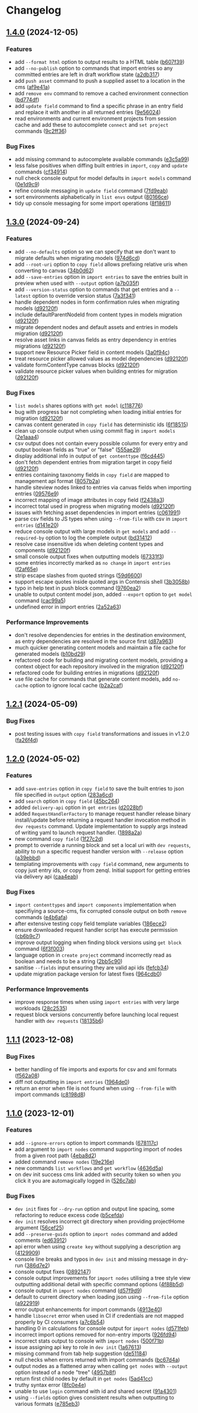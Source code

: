 # Changelog

## [1.4.0](https://github.com/contensis/cli/compare/contensis-cli-v1.3.0...contensis-cli-v1.4.0) (2024-12-05)


### Features

* add `--format html` option to output results to a HTML table ([b607f39](https://github.com/contensis/cli/commit/b607f399be300e8a00c8e89e2d21e1fe3300b3e3))
* add `--no-publish` option to commands that import entries so any committed entries are left in draft workflow state ([a2db317](https://github.com/contensis/cli/commit/a2db3171db8ba4acc7c4309a5be356487646676b))
* add `push asset` command to push a supplied asset to a location in the cms ([af9e41a](https://github.com/contensis/cli/commit/af9e41a9d88eeed5caac3c50d606959d89cbcce1))
* add `remove env` command to remove a cached environment connection ([bd774df](https://github.com/contensis/cli/commit/bd774df78423ab59d3ac6a651d2320944d3fb56c))
* add `update field` command to find a specific phrase in an entry field and replace it with another in all returned entries ([9e56024](https://github.com/contensis/cli/commit/9e5602499566fa7227d145bcf84d13c2867714aa))
* read environments and current environment projects from session cache and add these to autocomplete `connect` and `set project` commands ([9c2ff36](https://github.com/contensis/cli/commit/9c2ff36c888a0cff5debba46628520f0a55f5f15))


### Bug Fixes

* add missing command to autocomplete available commands ([e3c5a99](https://github.com/contensis/cli/commit/e3c5a9918d4fbe3ceac6440f7725f368726dc915))
* less false positives when diffing built entries in `import`, `copy` and `update` commands ([cf34914](https://github.com/contensis/cli/commit/cf34914d3c2eed9f62241e4042aef21fc9999539))
* null check console output for model defaults in `import models` command ([0e1d9c9](https://github.com/contensis/cli/commit/0e1d9c980ae1cb0fddc758e913b5b483d6c2979f))
* refine console messaging in `update field` command ([7fd9eab](https://github.com/contensis/cli/commit/7fd9eab63daed9cae0bb24d48be34d1a4542e082))
* sort environments alphabetically in `list envs` output ([80166ce](https://github.com/contensis/cli/commit/80166ce721bbee9ffe524b38e559f998055beb85))
* tidy up console messaging for some import operations ([8f18611](https://github.com/contensis/cli/commit/8f18611f5ba5d29c370c126b60458a60155c17b2))

## [1.3.0](https://github.com/contensis/cli/compare/contensis-cli-v1.2.1...contensis-cli-v1.3.0) (2024-09-24)


### Features

* add `--no-defaults` option so we can specify that we don't want to migrate defaults when migrating models ([974d6cd](https://github.com/contensis/cli/commit/974d6cd965387ede09e576d61415c12f622605bc))
* add `--root-uri` option to `copy field` allows prefixing relative uris when converting to canvas ([34b0d62](https://github.com/contensis/cli/commit/34b0d6221a176728731c4965060502cc06d384fd))
* add `--save-entries` option in `import entries` to save the entries built in preview when used with `--output` option ([a7b035f](https://github.com/contensis/cli/commit/a7b035f1dd02d573b4a509e45bbdfb40b8d455cd))
* add `--version-status` option to commands that get entries and a `--latest` option to override version status ([7a3f341](https://github.com/contensis/cli/commit/7a3f3414d44fbe4879d0f9f77abac70a24567553))
* handle dependent nodes in form confirmation rules when migrating models ([d92120f](https://github.com/contensis/cli/commit/d92120fdd020f0c363c101a635c7d30b9c91d3e6))
* include defaultParentNodeId from content types in models migration ([d92120f](https://github.com/contensis/cli/commit/d92120fdd020f0c363c101a635c7d30b9c91d3e6))
* migrate dependent nodes and default assets and entries in models migration ([d92120f](https://github.com/contensis/cli/commit/d92120fdd020f0c363c101a635c7d30b9c91d3e6))
* resolve asset links in canvas fields as entry dependency in entries migrations ([d92120f](https://github.com/contensis/cli/commit/d92120fdd020f0c363c101a635c7d30b9c91d3e6))
* support new Resource Picker field in content models ([3a0f94c](https://github.com/contensis/cli/commit/3a0f94c428d55f019ee84972c8ef524533f2fbab))
* treat resource picker allowed values as model dependencies ([d92120f](https://github.com/contensis/cli/commit/d92120fdd020f0c363c101a635c7d30b9c91d3e6))
* validate formContentType canvas blocks ([d92120f](https://github.com/contensis/cli/commit/d92120fdd020f0c363c101a635c7d30b9c91d3e6))
* validate resource picker values when building entries for migration ([d92120f](https://github.com/contensis/cli/commit/d92120fdd020f0c363c101a635c7d30b9c91d3e6))


### Bug Fixes

* `list models` shares options with `get model` ([c118776](https://github.com/contensis/cli/commit/c118776f55ae335576aaeb724293324c4ce655e9))
* bug with progress bar not completing when loading initial entries for migration ([d92120f](https://github.com/contensis/cli/commit/d92120fdd020f0c363c101a635c7d30b9c91d3e6))
* canvas content generated in `copy field` has deterministic ids ([6f18515](https://github.com/contensis/cli/commit/6f18515ab5dbaade612b30ec7d178be32e01c5dd))
* clean up console output when using commit flag in `import models` ([2e1aaa4](https://github.com/contensis/cli/commit/2e1aaa464cc3894c97dcfea6cdadf60c24f41512))
* csv output does not contain every possible column for every entry and output boolean fields as "true" or "false" ([555ae29](https://github.com/contensis/cli/commit/555ae296688b20074af9195193e3108d8ea83300))
* display additional info in output of `get contenttype` ([f6cd445](https://github.com/contensis/cli/commit/f6cd445b286f2c0690fe94d97198ad57bdbd4ec2))
* don't fetch dependent entries from migration target in copy field ([d92120f](https://github.com/contensis/cli/commit/d92120fdd020f0c363c101a635c7d30b9c91d3e6))
* entries containing taxonomy fields in `copy field` are mapped to management api format ([8057b2a](https://github.com/contensis/cli/commit/8057b2ad7d54a43b103b749062e92c2258565426))
* handle siteview nodes linked to entries via canvas fields when importing entries ([09576e9](https://github.com/contensis/cli/commit/09576e986d143d65566a3ce2c1366263c3e0e835))
* incorrect mapping of image attributes in copy field ([f2438a3](https://github.com/contensis/cli/commit/f2438a34383712fce2ce136007c93a16dd0a3696))
* incorrect total used in progress when migrating models ([d92120f](https://github.com/contensis/cli/commit/d92120fdd020f0c363c101a635c7d30b9c91d3e6))
* issues with fetching asset dependencies in import entries ([c061991](https://github.com/contensis/cli/commit/c061991a260207965917d9895ca52b94dee1fe3c))
* parse csv fields to JS types when using `--from-file` with csv in `import entries` ([d141e20](https://github.com/contensis/cli/commit/d141e2011fa478cac6d7cc35826062aca478d5f9))
* reduce console output with large models in `get models` and add `--required-by` option to log the complete output ([bd31412](https://github.com/contensis/cli/commit/bd31412d98911a2f650c1a59ee261c1e8ecf7211))
* resolve case insensitive ids when deleting content types and components ([d92120f](https://github.com/contensis/cli/commit/d92120fdd020f0c363c101a635c7d30b9c91d3e6))
* small console output fixes when outputting models ([67331f3](https://github.com/contensis/cli/commit/67331f3dc21b7fc2828e54161890bdc5f6750f6f))
* some entries incorrectly marked as `no change` in `import entries` ([f2af65e](https://github.com/contensis/cli/commit/f2af65e26a704dabdf53f2aa080bd5fa738c5e8e))
* strip escape slashes from quoted strings ([59d6600](https://github.com/contensis/cli/commit/59d660053d3d9efa0ba0e9daa3bf41b3ce62a372))
* support escape quotes inside quoted args in Contensis shell ([3b3058b](https://github.com/contensis/cli/commit/3b3058bed0496cbafa9ac64e74827b72c0fb7aab))
* typo in help text in push block command ([9760ea2](https://github.com/contensis/cli/commit/9760ea2b43cfcaf08fb933fb8b61c007119d2bf6))
* unable to output content model json, added `--export` option to `get model` command ([cac99a5](https://github.com/contensis/cli/commit/cac99a57cda6f221af5e060a871dcbd543b60b39))
* undefined error in import entries ([2a52a63](https://github.com/contensis/cli/commit/2a52a630f95807a2260a1606c52ced4e5e39f66c))


### Performance Improvements

* don't resolve dependencies for entries in the destination environment, as entry dependencies are resolved in the source first ([d87a963](https://github.com/contensis/cli/commit/d87a9635b8194f42690bdf68d4fbcccad135a7d6))
* much quicker generating content models and maintain a file cache for generated models ([b10bd29](https://github.com/contensis/cli/commit/b10bd2942f533c0e3626f2364283ad46ef2edc21))
* refactored code for building and migrating content models, providing a context object for each repository involved in the migration ([d92120f](https://github.com/contensis/cli/commit/d92120fdd020f0c363c101a635c7d30b9c91d3e6))
* refactored code for building entries in migrations ([d92120f](https://github.com/contensis/cli/commit/d92120fdd020f0c363c101a635c7d30b9c91d3e6))
* use file cache for commands that generate content models, add `no-cache` option to ignore local cache ([b2a2caf](https://github.com/contensis/cli/commit/b2a2caf21446755734bb2f24867e46befd863cfd))

## [1.2.1](https://github.com/contensis/cli/compare/contensis-cli-v1.2.0...contensis-cli-v1.2.1) (2024-05-09)


### Bug Fixes

* post testing issues with `copy field` transformations and issues in v1.2.0 ([fa26f4d](https://github.com/contensis/cli/commit/fa26f4df6b5d18121a9ef58d5ffe87a787cf4a43))

## [1.2.0](https://github.com/contensis/cli/compare/contensis-cli-v1.1.1...contensis-cli-v1.2.0) (2024-05-02)


### Features

* add `save-entries` option in `copy field` to save the built entries to json file specified in `output` option ([283a6cd](https://github.com/contensis/cli/commit/283a6cd439df1d51a86a1d1e6bd9cf3edaae5f6f))
* add `search` option in `copy field` ([45bc264](https://github.com/contensis/cli/commit/45bc264f73c3be2fcfd9c1ed66f1b8f2f4cb20ea))
* added `delivery-api` option in `get entries` ([d2028bf](https://github.com/contensis/cli/commit/d2028bfeef3a8334f0c6d5c5f0a4c4c617b5e768))
* added `RequestHandlerFactory` to manage request handler release binary install/update before returning a request handler invocation method in `dev requests` command. Update implementation to supply args instead of writing yaml to launch request handler. ([1898a2a](https://github.com/contensis/cli/commit/1898a2a6a83dedbe17fc7725795b0fd1dac198d3))
* new command `copy field` ([1f27c2d](https://github.com/contensis/cli/commit/1f27c2d009072a9708272929feca4f79b72ecee0))
* prompt to override a running block and set a local uri with `dev requests`, ability to run a specific request handler version with `--release` option ([a39ebbd](https://github.com/contensis/cli/commit/a39ebbd0ad449d42398db38992fbbc298f552de5))
* templating improvements with `copy field` command, new arguments to copy just entry ids, or copy from zenql. Initial support for getting entries via delivery api ([caa4eab](https://github.com/contensis/cli/commit/caa4eab906f24a1bab280267eb32d254fd44ffe8))


### Bug Fixes

* `import contenttypes` and `import components` implementation when specifiying a source-cms, fix corrupted console output on both `remove` commands ([e4b6afa](https://github.com/contensis/cli/commit/e4b6afaf2417ef61d9eee1d545e82685bc3b8747))
* after extensive testing copy field template variables ([186ece2](https://github.com/contensis/cli/commit/186ece2b9bd5594ead103b4aaa673390df7a9314))
* ensure downloaded request handler script has execute permission ([cb6b9c7](https://github.com/contensis/cli/commit/cb6b9c760e55ef72b31342129edbb575ce47f7b7))
* improve output logging when finding block versions using `get block` command ([6f3f003](https://github.com/contensis/cli/commit/6f3f0030f0c0fe09830d27d1b91ab9a421cf3a8e))
* language option in `create project` command incorrectly read as boolean and needs to be a string ([2bb5c90](https://github.com/contensis/cli/commit/2bb5c902055acff285666a081c80ba71f62b8c8e))
* sanitise `--fields` input ensuring they are valid api ids ([fefcb34](https://github.com/contensis/cli/commit/fefcb3415cdc1cbdf89148a88f18e26e8838d2ff))
* update migration package version for latest fixes ([964cdb0](https://github.com/contensis/cli/commit/964cdb0447856a6bae87a4285ffa4c7af5268fc2))


### Performance Improvements

* improve response times when using `import entries` with very large workloads ([28c2535](https://github.com/contensis/cli/commit/28c2535f2fe09593c47b0d6f38c523a44a587555))
* request block versions concurrently before launching local request handler with `dev requests` ([18135b6](https://github.com/contensis/cli/commit/18135b635284f3714f82581cb755cb9b1a1edeec))

## [1.1.1](https://github.com/contensis/cli/compare/contensis-cli-v1.1.0...contensis-cli-v1.1.1) (2023-12-08)


### Bug Fixes

* better handling of file imports and exports for csv and xml formats ([f562a08](https://github.com/contensis/cli/commit/f562a088dea04fdcdfc57a55ec90882e33f27b06))
* diff not outputting in `import entries` ([1964de0](https://github.com/contensis/cli/commit/1964de0a67f83b4ce987aefb6dfc11f0a9167e34))
* return an error when file is not found when using `--from-file` with import commands ([c8198d8](https://github.com/contensis/cli/commit/c8198d8ddba9526bc16f0c4a7a884d8ff51785ce))

## [1.1.0](https://github.com/contensis/cli/compare/contensis-cli-v1.0.11...contensis-cli-v1.1.0) (2023-12-01)


### Features

* add `--ignore-errors` option to import commands ([678117c](https://github.com/contensis/cli/commit/678117c137f1a673c69f1e9f7742525a48f8c3d8))
* add argument to `import nodes` command supporting import of nodes from a given root path ([4eba8d2](https://github.com/contensis/cli/commit/4eba8d208a388ced34a626da71c0f0566f27e50f))
* added command `remove nodes` ([19e216e](https://github.com/contensis/cli/commit/19e216ee899f3b6a60eb7db1fe4c861e05c0ee28))
* new commands `list workflows` and `get workflow` ([4636d5a](https://github.com/contensis/cli/commit/4636d5a67894425e0c7e92aa51fa4cb8d8935412))
* on dev init success cms link added with security token so when you click it you are automagically logged in ([526c7ab](https://github.com/contensis/cli/commit/526c7abd29fa44714ea8c5e19f4538518ec02659))


### Bug Fixes

* `dev init` fixes for `--dry-run` option and output line spacing, some refactoring to reduce excess code ([b5cefda](https://github.com/contensis/cli/commit/b5cefda28403b69de6e98f0870b4c87194dfb005))
* `dev init` resolves incorrect git directory when providing projectHome argument ([56cef25](https://github.com/contensis/cli/commit/56cef257510ead814b9e25423257d5896f0075d3))
* add `--preserve-guids` option to `import nodes` command and added comments ([ed63912](https://github.com/contensis/cli/commit/ed63912d73e5c13db3c1f5d982d2b826e3d98981))
* api error when using `create key` without supplying a description arg ([4129909](https://github.com/contensis/cli/commit/4129909714caac534b2198aac12a8ed8203c338f))
* console line breaks and typos in `dev init` and missing message in dry-run ([386d7e2](https://github.com/contensis/cli/commit/386d7e252a51d40f528374a8bd45775e4b19f049))
* console output fixes ([0892147](https://github.com/contensis/cli/commit/089214717327bdb19105a945eed2bef36ab1a576))
* console output improvements for `import nodes` utilising a tree style view outputting additional detail with specific command options ([4f88b5d](https://github.com/contensis/cli/commit/4f88b5d5c919b3a40de02c62c9c4465550f98e6d))
* console output in `import nodes` command ([d57f9d9](https://github.com/contensis/cli/commit/d57f9d98508c98ad07c58d718a7b66cbb04f3792))
* default to current directory when loading json using `--from-file` option ([a922919](https://github.com/contensis/cli/commit/a9229195366d6e38e9879db0d5dd32cde66afd53))
* error output enhancements for import commands ([4913e40](https://github.com/contensis/cli/commit/4913e400a4649cf39294086921b796d2d4cd2b70))
* handle `libsecret` error when used in CI if credentials are not mapped properly by CI consumers ([a7c6b54](https://github.com/contensis/cli/commit/a7c6b544958079d3312132b5a4336237962a1c7d))
* handling 0 in calculations for console output for `import nodes` ([d571feb](https://github.com/contensis/cli/commit/d571feb12bc339165a6c9489ca491285fbfd189a))
* incorrect import options removed for non-entry imports ([926fd94](https://github.com/contensis/cli/commit/926fd940950b8a7af5528303683453123a54a947))
* incorrect stats output to console with `import nodes` ([500f71b](https://github.com/contensis/cli/commit/500f71b83d498c4db8d37fc9cc3aeededc805d7e))
* issue assigning api key to role in `dev init` ([1a67613](https://github.com/contensis/cli/commit/1a67613433cc88288a7cc42c34e142295aa0972c))
* missing command from tab help suggestion ([de51184](https://github.com/contensis/cli/commit/de511845f760e0b141e6ca8300ac3bfb9338faa1))
* null checks when errors returned with import commands ([bc67d4a](https://github.com/contensis/cli/commit/bc67d4a89d3e0221299623a3d1923f87732ad440))
* output nodes as a flattened array when calling `get nodes` with `--output` option instead of a node "tree" ([4957b8f](https://github.com/contensis/cli/commit/4957b8f3bd86586f4dd1375dc8666a92e13cbdcf))
* return first child nodes by default in `get nodes` ([5ad41cc](https://github.com/contensis/cli/commit/5ad41ccf1ff5296b57af6a8bc5df339f16eea45f))
* truthy syntax error ([8fc0e4e](https://github.com/contensis/cli/commit/8fc0e4e47a7f9cd570c9ae838d527c0c9f25ebc0))
* unable to use `login` command with id and shared secret ([91a4301](https://github.com/contensis/cli/commit/91a4301860125ad257150c9464279125d30304e1))
* using `--fields` option gives consistent results when outputting to various formats ([e785eb3](https://github.com/contensis/cli/commit/e785eb3246910daa66a91adb953ac3dd465c824a))
